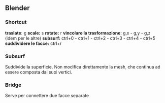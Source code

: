 ## Blender

### Shortcut

**traslate:** g
**scale:** s
**rotate:** r
**vincolare la trasformazione**: g,x - g,y - g,z (idem per le altre)
**subsurf:** ctrl+0 - ctrl+1 - ctrl+2 - ctrl+3 - ctrl+4 - ctrl+5
**suddividere le facce:** ctrl+r

### Subsurf

Suddivide la superficie. Non modifica direttamente la mesh, che continua ad essere composta dai suoi vertici.

### Bridge

Serve per connettere due facce separate